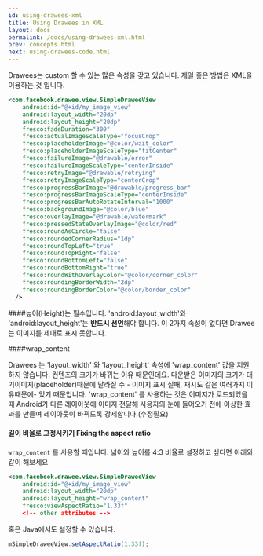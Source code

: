 ```yaml
---
id: using-drawees-xml
title: Using Drawees in XML
layout: docs
permalink: /docs/using-drawees-xml.html
prev: concepts.html
next: using-drawees-code.html
---
```

Drawees는 custom 할 수 있는 많은 속성을 갖고 있습니다. 제일 좋은 방법은 XML을 이용하는 것 입니다. 

```xml
<com.facebook.drawee.view.SimpleDraweeView
    android:id="@+id/my_image_view"
    android:layout_width="20dp"
    android:layout_height="20dp"
    fresco:fadeDuration="300"
    fresco:actualImageScaleType="focusCrop"
    fresco:placeholderImage="@color/wait_color"
    fresco:placeholderImageScaleType="fitCenter"
    fresco:failureImage="@drawable/error"
    fresco:failureImageScaleType="centerInside"
    fresco:retryImage="@drawable/retrying"
    fresco:retryImageScaleType="centerCrop"
    fresco:progressBarImage="@drawable/progress_bar"
    fresco:progressBarImageScaleType="centerInside"
    fresco:progressBarAutoRotateInterval="1000"
    fresco:backgroundImage="@color/blue"
    fresco:overlayImage="@drawable/watermark"
    fresco:pressedStateOverlayImage="@color/red"
    fresco:roundAsCircle="false"
    fresco:roundedCornerRadius="1dp"
    fresco:roundTopLeft="true"
    fresco:roundTopRight="false"
    fresco:roundBottomLeft="false"
    fresco:roundBottomRight="true"
    fresco:roundWithOverlayColor="@color/corner_color"
    fresco:roundingBorderWidth="2dp"
    fresco:roundingBorderColor="@color/border_color"
  />
```

####높이(Height)는 필수입니다. 
'android:layout_width'와 'android:layout_height'는 **반드시 선언**해야 합니다. 이 2가지 속성이 없다면 Drawee는 이미지를 제대로 표시 못합니다.

####wrap_content 

Drawees 는 'layout_width' 와 'layout_height' 속성에 'wrap_content' 값을 지원하지 않습니다. 컨텐츠의 크기가 바뀌는 이유 때문인데요. 다운받은 이미지의 크기가 대기이미지(placeholder)때문에 달라질 수 - 이미지 표시 실패, 재시도 같은 여러가지 이유때문에- 있기 때문입니다. 
'wrap_content' 를 사용하는 것은 이미지가 로드되었을 때 Android가 다른 레이아웃에 이미지 전달해 사용자의 눈에 들어오기 전에 이상한 효과를 만들며 레이아웃이 바뀌도록 강제합니다.(수정필요)

#### 길이 비율로 고정시키기 Fixing the aspect ratio 

`wrap_content` 를 사용할 때입니다. 
넓이와 높이를 4:3 비율로 설정하고 싶다면 아래와 같이 해보세요
```xml
<com.facebook.drawee.view.SimpleDraweeView
    android:id="@+id/my_image_view"
    android:layout_width="20dp"
    android:layout_height="wrap_content"
    fresco:viewAspectRatio="1.33f"
    <!-- other attributes -->
```
혹은 Java에서도 설정할 수 있습니다. 
```java
mSimpleDraweeView.setAspectRatio(1.33f);
```
